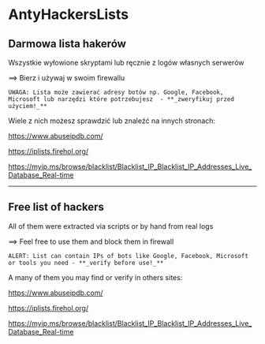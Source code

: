# AntyHackersLists
## Darmowa lista hakerów

Wszystkie wyłowione skryptami lub ręcznie z logów własnych serwerów

==> Bierz i używaj w swoim firewallu

`UWAGA: Lista może zawierać adresy botów np. Google, Facebook, Microsoft lub narzędzi które potrzebujesz  - **_zweryfikuj przed użyciem!_**`

Wiele z nich możesz sprawdzić lub znaleźć na innych stronach:

https://www.abuseipdb.com/

https://iplists.firehol.org/

https://myip.ms/browse/blacklist/Blacklist_IP_Blacklist_IP_Addresses_Live_Database_Real-time


--------------------------------------------
## Free list of hackers

All of them were extracted via scripts or by hand from real logs

==> Feel free to use them and block them in firewall

`ALERT: List can contain IPs of bots like Google, Facebook, Microsoft or tools you need - **_verify before use!_**`

A many of them you may find or verify in others sites:

https://www.abuseipdb.com/

https://iplists.firehol.org/

https://myip.ms/browse/blacklist/Blacklist_IP_Blacklist_IP_Addresses_Live_Database_Real-time
